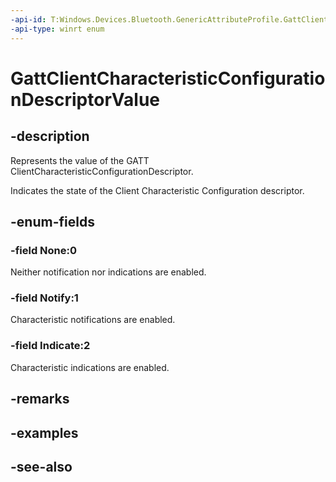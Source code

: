 ```yaml
---
-api-id: T:Windows.Devices.Bluetooth.GenericAttributeProfile.GattClientCharacteristicConfigurationDescriptorValue
-api-type: winrt enum
---
```


<!-- Enumeration syntax
public enum Windows.Devices.Bluetooth.GenericAttributeProfile.GattClientCharacteristicConfigurationDescriptorValue : int
-->

# GattClientCharacteristicConfigurationDescriptorValue

## -description
Represents the value of the GATT ClientCharacteristicConfigurationDescriptor.

Indicates the state of the Client Characteristic Configuration descriptor.



## -enum-fields
### -field None:0
Neither notification nor indications are enabled.

### -field Notify:1
Characteristic notifications are enabled.

### -field Indicate:2
Characteristic indications are enabled.


## -remarks

## -examples

## -see-also